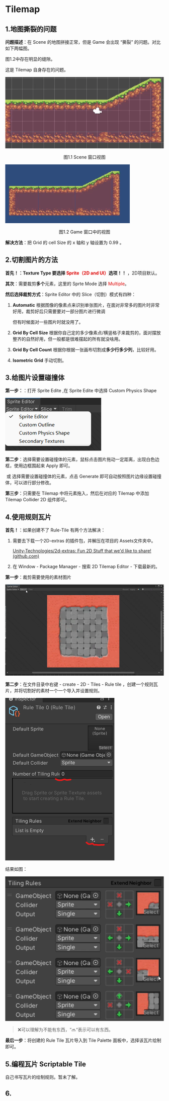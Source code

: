 # Tilemap

## 1.地图撕裂的问题

**问题描述**：在 Scene 的地图拼接正常，但是 Game 会出现 “撕裂” 的问题。对比如下两幅图。

图1.2中存在明显的缝隙。

这是 Tilemap 自身存在的问题。

![image-20220716115018944](Unity学习笔记.assets/image-20220716115018944.png)

<center>图1.1 Scene 窗口视图</center>

![image-20220716114409089](Unity学习笔记.assets/image-20220716114409089.png)

<center>图1.2 Game 窗口中的视图</center>

**解决方法**：把 Grid 的 cell Size 的 x 轴和 y 轴设置为 0.99 。

## 2.切割图片的方法

**首先！：Texture Type 要选择 <font color="#dd0000">Sprite（2D and UI）</font>选项！！** ，2D项目默认。

**其次**：需要裁剪**多个**元素，这里的 Sprte Mode 选择 <font color="#dd0000">Multiple</font>。

**然后选择裁剪方式**：Sprite Editor 中的 Slice（切割）模式有四种：

1. **Automatic** 根据图像的像素点来识别单张图片，在面对非常多的图片时非常好用，裁剪好后只需要要对一部分图片进行微调

   但有时候面对一些图片时就没用了。

2. **Grid By Cell Size** 根据你自己定的多少像素点/横竖格子来裁剪的，面对摆放整齐的自然好用，但一般都是很难摆起的所有就没啥用。

3. **Grid By Cell Count** 根据你根据一张画布切割成**多少行多少列**，比较好用。

4. **Isometric Grid** 手动切割。

## 3.给图片设置碰撞体

**第一步：**：打开 Sprite Edite ,在 Sprite Edite 中选择 Custom Physics Shape

![image-20220719161817836](Unity学习笔记.assets/image-20220719161817836.png)

**第二步**：选择需要设置碰撞体的元素，鼠标点击图片拖动一定距离，出现白色边框，使用边框围起来 Apply 即可。

​		  或 选择需要设置碰撞体的元素，点击 Generate 即可自动按照图片边缘设置碰撞体，可以进行部分修改。

**第三步**：只需要在 Tilemap 中将元素拖入，然后在对应的 Tilemap 中添加 Tilemap Collider 2D 组件即可。

## 4.使用规则瓦片

**首先！**：如果创建不了 Rule-Tile 有两个方法解决：

1. 需要去下载一个2D-extras 的插件包，并解压在项目的 Assets文件夹中。

   [Unity-Technologies/2d-extras: Fun 2D Stuff that we'd like to share! (github.com)](https://github.com/Unity-Technologies/2d-extras)

2. 在 Window - Package Manager - 搜索 2D Tilemap Editor - 下载最新的。

**第一步**：裁剪需要使用的素材图片

![image-20220721165916361](Unity学习笔记.assets/image-20220721165916361.png)

**第二步**：在文件目录中右键 - create - 2D - Tiles - Rule tile ，创建一个规则瓦片，并将切割好的素材一个一个导入并设置规则。

![image-20220721173625026](Unity学习笔记.assets/image-20220721173625026.png)

结果如图：

![image-20220721174012898](Unity学习笔记.assets/image-20220721174012898.png)

> ❌可以理解为不能有东西，“🔜“表示可以有东西。

**最后一步**：将创建的 Rule Tile 瓦片导入到 Tile Palette 面板中，选择该瓦片绘制即可。

## 5.编程瓦片 Scriptable Tile

自己书写瓦片的绘制规则。暂未了解。

## 6.



















